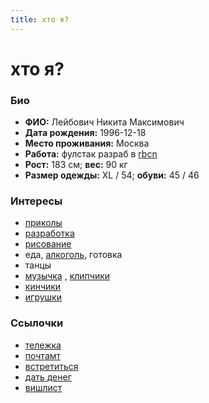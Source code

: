 ```yaml
---
title: хто я?
---
```


# хто я?

<img-row :images="['/me1.jpg', '/me2.jpg']"></img-row>

### Био

* **ФИО:** Лейбович Никита Максимович
* **Дата рождения:** 1996-12-18
* **Место проживания:** Москва
* **Работа:** фулстак разраб в [rbcn](https://rbcn.mobi/)
* **Рост:** 183 см; **вес:** 90 кг
* **Размер одежды:** XL / 54; **обуви:** 45 / 46

### Интересы

* [приколы](https://vk.com/peplix)
* [разработка](https://github.com/potykion)
* [рисование](https://www.instagram.com/poty_risovach)
* еда, [алкоголь](https://www.instagram.com/potykion/), <nuxt-link to="/cooking">готовка</nuxt-link>
* танцы
* [музычка](https://open.spotify.com/user/1srdxgefrloip7wopd30dntkd?si=1nyoyb-fQOi4OIq6s9IHmA)
  , [клипчики](https://youtube.com/playlist?list=PLdb8DVmvU9i5bGINNz10f-ga_bqD41O4q)
* [кинчики](https://www.kinopoisk.ru/user/4445656/)
* [игрушки](https://steamcommunity.com/id/potykion)

### Cсылочки

* [тележка](https://t.me/potykion)
* [почтамт](mailto:potykion@gmail.com)
* [встретиться](https://calendly.com/potykion/vstrechalovo)
* [дать денег](https://www.tinkoff.ru/rm/leybovich.nikita1/8PkYa74332)
* [вишлист](/wishlist)

